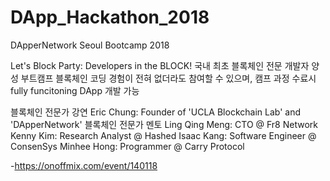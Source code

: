 # DApp_Hackathon_2018
DApperNetwork Seoul Bootcamp 2018

Let's Block Party: Developers in the BLOCK!
국내 최초 블록체인 전문 개발자 양성 부트캠프
  블록체인 코딩 경험이 전혀 없더라도 참여할 수 있으며, 캠프 과정 수료시 fully funcitoning DApp 개발 가능

블록체인 전문가 강연
  Eric Chung: Founder of 'UCLA Blockchain Lab' and 'DApperNetwork'
블록체인 전문가 멘토
  Ling Qing Meng: CTO @ Fr8 Network
  Kenny Kim: Research Analyst @ Hashed
  Isaac Kang: Software Engineer @ ConsenSys
  Minhee Hong: Programmer @ Carry Protocol
  

-https://onoffmix.com/event/140118


